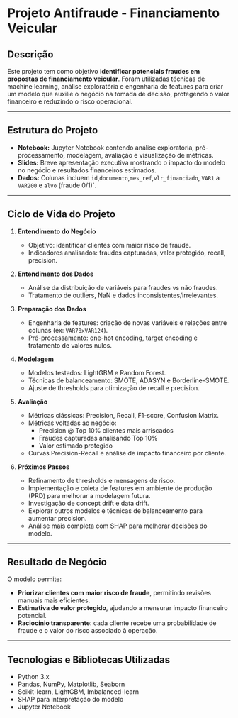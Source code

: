 # Projeto Antifraude - Financiamento Veicular

## Descrição
Este projeto tem como objetivo **identificar potenciais fraudes em propostas de financiamento veicular**. Foram utilizadas técnicas de machine learning, análise exploratória e engenharia de features para criar um modelo que auxilie o negócio na tomada de decisão, protegendo o valor financeiro e reduzindo o risco operacional.

---

## Estrutura do Projeto
- **Notebook:** Jupyter Notebook contendo análise exploratória, pré-processamento, modelagem, avaliação e visualização de métricas.  
- **Slides:** Breve apresentação executiva mostrando o impacto do modelo no negócio e resultados financeiros estimados.  
- **Dados:** Colunas incluem `id`,`documento`,`mes_ref`,`vlr_financiado`, `VAR1` a `VAR200` e `alvo` (fraude 0/1)`.  

---

## Ciclo de Vida do Projeto
1. **Entendimento do Negócio**
   - Objetivo: identificar clientes com maior risco de fraude.  
   - Indicadores analisados: fraudes capturadas, valor protegido, recall, precision.  

2. **Entendimento dos Dados**
   - Análise da distribuição de variáveis para fraudes vs não fraudes.  
   - Tratamento de outliers, NaN e dados inconsistentes/irrelevantes.  

3. **Preparação dos Dados**
   - Engenharia de features: criação de novas variáveis e relações entre colunas (ex: `VAR78xVAR124`).  
   - Pré-processamento: one-hot encoding, target encoding e tratamento de valores nulos.  

4. **Modelagem**
   - Modelos testados: LightGBM e Random Forest.  
   - Técnicas de balanceamento: SMOTE, ADASYN e Borderline-SMOTE.  
   - Ajuste de thresholds para otimização de recall e precision.  

5. **Avaliação**
   - Métricas clássicas: Precision, Recall, F1-score, Confusion Matrix.  
   - Métricas voltadas ao negócio:  
     - Precision @ Top 10% clientes mais arriscados 
     - Fraudes capturadas analisando Top 10%  
     - Valor estimado protegido 
   - Curvas Precision-Recall e análise de impacto financeiro por cliente.  

6. **Próximos Passos**
   - Refinamento de thresholds e mensagens de risco.  
   - Implementação e coleta de features em ambiente de produção (PRD) para melhorar a modelagem futura.  
   - Investigação de concept drift e data drift.  
   - Explorar outros modelos e técnicas de balanceamento para aumentar precision.  
   - Análise mais completa com SHAP para melhorar decisões do modelo.  

---

## Resultado de Negócio
O modelo permite:
- **Priorizar clientes com maior risco de fraude**, permitindo revisões manuais mais eficientes.  
- **Estimativa de valor protegido**, ajudando a mensurar impacto financeiro potencial.  
- **Raciocínio transparente**: cada cliente recebe uma probabilidade de fraude e o valor do risco associado à operação.  

---

## Tecnologias e Bibliotecas Utilizadas
- Python 3.x  
- Pandas, NumPy, Matplotlib, Seaborn  
- Scikit-learn, LightGBM, Imbalanced-learn  
- SHAP para interpretação do modelo  
- Jupyter Notebook
